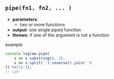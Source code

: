 ## `pipe(fn1, fn2, ... )`  
- **parameters**:
    - two or more functions 
- **output**: one single piped function 
- **throws**: if one of the argument is not a function

example

``` js  
console.log(ow.pipe(
    s => s.substring(0, 3),
    s => s.split('').reverse().join('')
)('hello'));
// leh
```